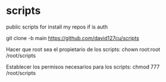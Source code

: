 # scripts
public scripts for install my repos if is auth


git clone -b main https://github.com/david127cu/scripts


Hacer que root sea el propietario de los scripts:
chown root:root /root/scripts

Establecer los permisos necesarios para los scripts:
chmod 777 /root/scripts
